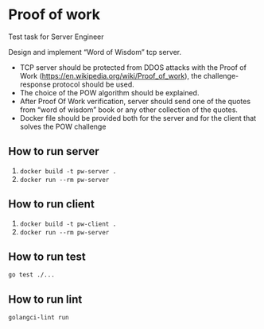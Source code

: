 # Proof of work 
Test task for Server Engineer

Design and implement “Word of Wisdom” tcp server.
- TCP server should be protected from DDOS attacks with the Proof of Work (https://en.wikipedia.org/wiki/Proof_of_work), the challenge-response protocol should be used.
- The choice of the POW algorithm should be explained.
- After Proof Of Work verification, server should send one of the quotes from “word of wisdom” book or any other collection of the quotes.
- Docker file should be provided both for the server and for the client that solves the POW challenge


## How to run server
1. `docker build -t pw-server .`
2. `docker run --rm pw-server`

## How to run client
1. `docker build -t pw-client .`
2. `docker run --rm pw-server`

## How to run test
`go test ./...`

## How to run lint
`golangci-lint run`

